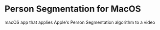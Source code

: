 # Person Segmentation for MacOS
macOS app that applies Apple's Person Segmentation algorithm to a video
